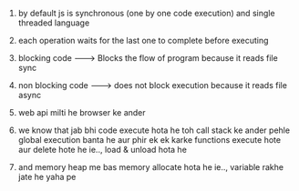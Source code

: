 1. by default js is synchronous (one by one code execution) and single threaded language

2. each operation waits for the last one to complete before executing

<!-- 2 types of code are written in js -->
3. blocking code ---> Blocks the flow of program
because it reads file sync

4. non blocking code ---> does not block execution because it reads file async

5. web api milti he browser ke ander

6. we know that jab bhi code execute hota he toh call stack ke ander pehle global execution banta he aur phir ek ek karke functions execute hote aur delete hote he ie.., load & unload hota he

7. and memory heap me bas memory allocate hota he ie.., variable rakhe jate he yaha pe 